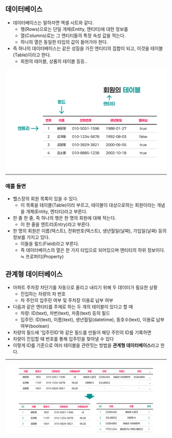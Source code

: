 ## 데이터베이스

- 데이터베이스는 말하자면 엑셀 시트와 같다.
	- 행(Rows)으로는 단일 개체(Entity, 엔티티)에 대한 정보를
	- 열(Columns)로는 그 엔티티들의 특정 속성 값을 적는다.
	- 하나의 열은 동일한 타입의 값이 들어가야 한다.
- 즉 하나의 데이터베이스는 같은 성질을 가진 엔티티의 집합이 되고, 이것을 테이블(Table)이라고 한다. 
	- 회원의 테이블, 상품의 테이블 등등..

![](../attachments/database-members_table.png)

---

### 예를 들면

- 헬스장의 회원 목록이 있을 수 있다.
	- 이 목록을 테이블(Table)이라 부르고, 테이블이 대상으로하는 회원이라는 개념을 개체(Entity, 엔티티)라고 부른다.
- 한 줄 한 줄, 즉 하나의 행은 한 명의 회원에 대해 적는다.
	- 이 한 줄을 엔트리(Entry)라고 부른다.
- 한 명의 회원은 이름(텍스트), 전화번호(텍스트), 생년월일(날짜), 가입일(날짜) 등의 정보를 가지고 있다. 
	- 이들을 필드(Field)라고 부른다. 
	- 즉 데이터베이스의 열은 한 가지 타입으로 되어있으며 엔티티의 하위 정보이다. ≒ 프로퍼티(Property)

## 관계형 데이터베이스

- 아파트 주차장 차단기를 자동으로 올리고 내리기 위해 두 데이터가 필요한 상황
	- 진입하는 차량의 차 번호
	- 차 주인의 입주민 여부 및 주차장 이용료 납부 여부
- 다음과 같은 엔티티를 주제로 하는 두 개의 테이블이 있다고 할 때
	- 차량: ID(text), 차번(text), 차종(text) 등의 필드
	- 입주민: ID(text), 이름(text), 생년월일(datetime), 동호수(text), 이용료 납부 여부(boolean)
- 차량의 필드에 '입주민ID'와 같은 필드를 만들어 해당 주민의 ID를 기록하면
- 차량이 진입할 때 번호를 통해 입주민을 찾아낼 수 있다
- 이렇게 ID를 기준으로 여러 테이블을 관련짓는 방법을 **관계형 데이터베이스**라고 한다.

---

![](../attachments/database-relation.png)